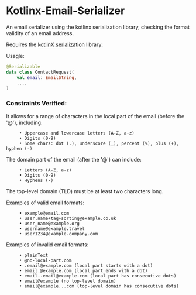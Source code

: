 # Kotlinx-Email-Serializer
An email serializer using the kotlinx serialization library, checking the format validity of an email address.

Requires the [kotlinX serialization](https://github.com/Kotlin/kotlinx.serialization) library:

Usagle:

```kotlin
@Serializable
data class ContactRequest(
    val email: EmailString,
    ....
)

```

### Constraints Verified:

It allows for a range of characters in the local part of the email (before the '@'), including:
```
     • Uppercase and lowercase letters (A-Z, a-z)
     • Digits (0-9)
     • Some chars: dot (.), underscore (_), percent (%), plus (+), hyphen (-)
```
The domain part of the email (after the '@') can include:
```
     • Letters (A-Z, a-z)
     • Digits (0-9)
     • Hyphens (-)
```

The top-level domain (TLD) must be at least two characters long.

Examples of valid email formats:
```
     • example@email.com
     • user.name+tag+sorting@example.co.uk
     • user_name@example.org
     • username@example.travel
     • user1234@example-company.com
```
Examples of invalid email formats:
```
     • plainText
     • @no-local-part.com
     • .email@example.com (local part starts with a dot)
     • email.@example.com (local part ends with a dot)
     • email..email@example.com (local part has consecutive dots)
     • email@example (no top-level domain)
     • email@example...com (top-level domain has consecutive dots)
```
   
